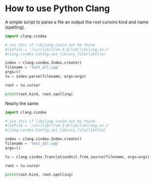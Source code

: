 # How to use Python Clang

A simple script to parse a file an output the root cursors kind and name (spelling).
```python
import clang.cindex

# use this if libclang could not be found
#libfile = '/usr/lib/llvm-3.8/lib/libclang.so.1'
#clang.cindex.Config.set_library_file(libfile)

index = clang.cindex.Index.create()
filename = 'test_all.cpp'
args=()
tu = index.parse(filename, args=args)

root = tu.cursor

print(root.kind, root.spelling)
```

Nearly the same.
```python
import clang.cindex

# use this if libclang could not be found
#libfile = '/usr/lib/llvm-3.8/lib/libclang.so.1'
#clang.cindex.Config.set_library_file(libfile)

index = clang.cindex.Index.create()
filename = 'test_all.cpp'
args=()

tu = clang.cindex.TranslationUnit.from_source(filename, args=args)

root = tu.cursor

print(root.kind, root.spelling)
```
